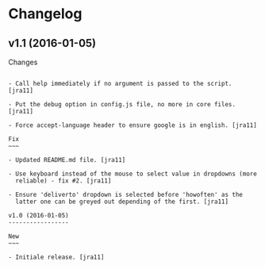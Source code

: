 Changelog
=========

v1.1 (2016-01-05)
-----------------

Changes
~~~~~~~

- Call help immediately if no argument is passed to the script. [jra11]

- Put the debug option in config.js file, no more in core files. [jra11]

- Force accept-language header to ensure google is in english. [jra11]

Fix
~~~

- Updated README.md file. [jra11]

- Use keyboard instead of the mouse to select value in dropdowns (more
  reliable) - fix #2. [jra11]

- Ensure 'deliverto' dropdown is selected before 'howoften' as the
  latter one can be greyed out depending of the first. [jra11]

v1.0 (2016-01-05)
-----------------

New
~~~

- Initiale release. [jra11]


